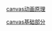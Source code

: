 [canvas动画原理](http://www.jianshu.com/p/f0b9e98c1ba6)

[canvas基础部分](http://www.jianshu.com/p/1c5eb304661e)
